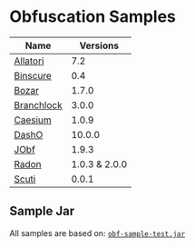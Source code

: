 # Obfuscation Samples

| Name                               | Versions      |
| ---------------------------------- | ------------- |
| [Allatori](Allatori/README.md)     | 7.2           |
| [Binscure](Binscure/README.md)     | 0.4           |
| [Bozar](Bozar/README.md)           | 1.7.0         |
| [Branchlock](Branchlock/README.md) | 3.0.0         |
| [Caesium](Caesium/README.md)       | 1.0.9         |
| [DashO](DashO/README.md)           | 10.0.0        |
| [JObf](JObf//README.md)            | 1.9.3         |
| [Radon](Radon/README.md)           | 1.0.3 & 2.0.0 |
| [Scuti](Scuti/README.md)           | 0.0.1         |

## Sample Jar

All samples are based on: [`obf-sample-test.jar`](obf-sample-test.jar)
